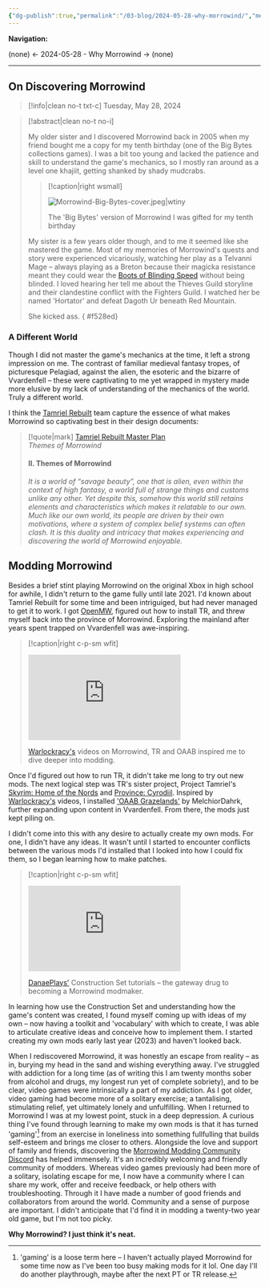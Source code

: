 ```yaml
---
{"dg-publish":true,"permalink":"/03-blog/2024-05-28-why-morrowind/","metatags":{"description":"","og:image":"https://i.imgur.com/LmCg5HX.png"},"tags":["blog"]}
---
```


**Navigation:**
<p><span>(none) ← 2024-05-28 - Why Morrowind → (none)</span></p>

---

## On Discovering Morrowind

> [!info|clean no-t txt-c]
>Tuesday, May 28, 2024

> [!abstract|clean no-t no-i]
>
> My older sister and I discovered Morrowind back in 2005 when my friend bought me a copy for my tenth birthday (one of the Big Bytes collections games). I was a bit too young and lacked the patience and skill to understand the game's mechanics, so I mostly ran around as a level one khajiit, getting shanked by shady mudcrabs.  
> 
> > [!caption|right wsmall]
> > 
> > ![Morrowind-Big-Bytes-cover.jpeg|wtiny](/img/user/Assets/Dioramas/Morrowind-Big-Bytes-cover.jpeg)
> > 
> > The 'Big Bytes' version of Morrowind I was gifted for my tenth birthday
>
> My sister is a few years older though, and to me it seemed like she mastered the game. Most of my memories of Morrowind's quests and story were experienced vicariously, watching her play as a Telvanni Mage – always playing as a Breton because their magicka resistance meant they could wear the [Boots of Blinding Speed](https://en.m.uesp.net/wiki/Morrowind:Boots_of_Blinding_Speed) without being blinded. I loved hearing her tell me about the Thieves Guild storyline and their clandestine conflict with the Fighters Guild. I watched her be named 'Hortator' and defeat Dagoth Ur beneath Red Mountain. 
>
> She kicked ass.
{ #f528ed}


### A Different World

Though I did not master the game's mechanics at the time, it left a strong impression on me. The contrast of familiar medieval fantasy tropes, of picturesque Pelagiad, against the alien, the esoteric and the bizarre of Vvardenfell – these were captivating to me yet wrapped in mystery made more elusive by my lack of understanding of the mechanics of the world. Truly a different world. 

I think the [Tamriel Rebuilt](https://www.tamriel-rebuilt.org/) team capture the essence of what makes Morrowind so captivating best in their design documents: 

> [!quote|mark] [Tamriel Rebuilt Master Plan](https://www.tamriel-rebuilt.org/content/tamriel-rebuilt-master-plan) <br> _Themes of Morrowind_
> 
> #### **II. Themes of Morrowind**
> 
> _It is a world of “savage beauty”, one that is alien, even within the context of high fantasy, a world full of strange things and customs unlike any other. Yet despite this, somehow this world still retains elements and characteristics which makes it relatable to our own. Much like our own world, its people are driven by their own motivations, where a system of complex belief systems can often clash. It is this duality and intricacy that makes experiencing and discovering the world of Morrowind enjoyable._

##  Modding Morrowind

Besides a brief stint playing Morrowind on the original Xbox in high school for awhile, I didn't return to the game fully until late 2021. I'd known about Tamriel Rebuilt for some time and been intriguiged, but had never managed to get it to work. I got [OpenMW](https://openmw.org/), figured out how to install TR, and threw myself back into the province of Morrowind. Exploring the mainland after years spent trapped on Vvardenfell was awe-inspiring.  

> [!caption|right c-p-sm wfit]
> 
> <iframe width="304" height="171" src="https://youtube.com/embed/nG78wCqCJQk" title="YouTube video player" frameborder="0" allow="accelerometer; autoplay; clipboard-write; encrypted-media; gyroscope; picture-in-picture" allowfullscreen></iframe>
> 
> [Warlockracy's](https://youtube.com/@warlockracy?si=jy-MjkJNVYnkN8bS) videos on Morrowind, TR and OAAB inspired me to dive deeper into modding.

Once I'd figured out how to run TR, it didn't take me long to try out new mods. The next logical step was TR's sister project, Project Tamriel's [Skyrim: Home of the Nords](https://www.nexusmods.com/morrowind/mods/44921) and [Province: Cyrodiil](https://www.nexusmods.com/morrowind/mods/44922/). Inspired by [Warlockracy's](https://youtube.com/@warlockracy?si=jy-MjkJNVYnkN8bS) videos, I installed ['OAAB Grazelands'](https://www.nexusmods.com/morrowind/mods/49075) by MelchiorDahrk, further expanding upon content in Vvardenfell. From there, the mods just kept piling on. 

I didn't come into this with any desire to actually create my own mods. For one, I didn't have any ideas. It wasn't until I started to encounter conflicts between the various mods I'd installed that I looked into how I could fix them, so I began learning how to make patches.

> [!caption|right c-p-sm wfit]
> 
> <iframe width="304" height="171" src="https://www.youtube.com/embed/kN7kg2YNdCw" title="YouTube video player" frameBorder="0"   allow="accelerometer; autoplay; clipboard-write; encrypted-media; gyroscope; picture-in-picture"  allowFullScreen></iframe>
> 
> [DanaePlays'](https://youtube.com/@danaeplays?si=WI2nlBZRRabnEpah) Construction Set tutorials – the gateway drug to becoming a Morrowind modmaker. 

In learning how use the Construction Set and understanding how the game's content was created, I found myself coming up with ideas of my own – now having a toolkit and 'vocabulary' with which to create, I was able to articulate creative ideas and conceive how to implement them. I started creating my own mods early last year (2023) and haven't looked back.

When I rediscovered Morrowind, it was honestly an escape from reality – as in, burying my head in the sand and wishing everything away. I've struggled with addiction for a long time (as of writing this I am twenty months sober from alcohol and drugs, my longest run yet of complete sobriety), and to be clear, video games were intrinsically a part of my addiction. As I got older, video gaming had become more of a solitary exercise; a tantalising, stimulating relief, yet ultimately lonely and unfulfilling. When I returned to Morrowind I was at my lowest point, stuck in a deep depression. A curious thing I've found through learning to make my own mods is that it has turned 'gaming'[^1] from an exercise in loneliness into something fullfulling that builds self-esteem and brings me closer to others. Alongside the love and support of family and friends, discovering the [Morrowind Modding Community Discord](https://discord.com/invite/7AxRNtSy) has helped immensely. It's an incredibly welcoming and friendly community of modders. Whereas video games previously had been more of a solitary, isolating escape for me, I now have a community where I can share my work, offer and receive feedback, or help others with troubleshooting. Through it I have made a number of good friends and collaborators from around the world. Community and a sense of purpose are important. I didn't anticipate that I'd find it in modding a twenty-two year old game, but I'm not too picky.

**Why Morrowind? I just think it's neat.**

[^1]: 'gaming' is a loose term here – I haven't actually played Morrowind for some time now as I've been too busy making mods for it lol. One day I'll do another playthrough, maybe after the next PT or TR release.